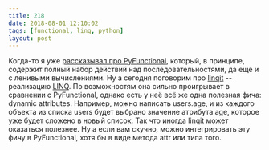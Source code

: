 ```yaml
---
title: 218
date: 2018-08-01 12:10:02
tags: [functional, linq, python]
layout: post
---
```


Когда-то я уже [рассказывал про PyFunctional](https://t.me/itgram_channel/15), который, в принципе, содержит полный набор действий над последовательностями, да ещё и с ленивыми вычислениями. Ну а сегодня поговорим про [linqit](https://github.com/avilum/linqit) -- реализацию [LINQ](https://ru.wikipedia.org/wiki/Language_Integrated_Query). По возможностям она сильно проигрывает в сравнении с PyFunctional, однако есть у неё всё же одна полезная фича: dynamic attributes. Например, можно написать users.age, и из каждого объекта из списка users будет выбрано значение атрибута age, которое уже будет сложено в новый список. Так что иногда linqit может оказаться полезнее. Ну а если вам скучно, можно интегрировать эту фичу в PyFunctional, хотя бы в виде метода attr или типа того.
